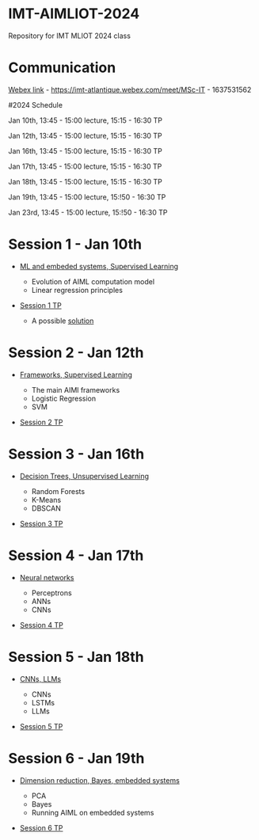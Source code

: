 # IMT-AIMLIOT-2024
Repository for IMT MLIOT 2024 class

# Communication

[Webex link](https://imt-atlantique.webex.com/meet/MSc-IT) -  https://imt-atlantique.webex.com/meet/MSc-IT - 1637531562 


#2024 Schedule

Jan 10th, 13:45 - 15:00 lecture, 15:15 - 16:30 TP

Jan 12th, 13:45 - 15:00 lecture, 15:15 - 16:30 TP

Jan 16th, 13:45 - 15:00 lecture, 15:15 - 16:30 TP

Jan 17th, 13:45 - 15:00 lecture, 15:15 - 16:30 TP 

Jan 18th, 13:45 - 15:00 lecture, 15:15 - 16:30 TP

Jan 19th, 13:45 - 15:00 lecture, 15:!50 - 16:30 TP

Jan 23rd, 13:45 - 15:00 lecture, 15:!50 - 16:30 TP


# Session 1 - Jan 10th

* [ML and embeded systems, Supervised Learning](https://rawcdn.githack.com/jhenry-github/MLIOT-2024-content/6cf74b27e81f94fac800e333abb3db1ab1c0fe1f/slides/MLIOT1/index.html)
  * Evolution of AIML computation model
  * Linear regression principles 
	


* [Session 1 TP](https://github.com/jhenry-github/MLIOT-2024-content/blob/main/TPs/1-Linear%20REgression.md)
  * A possible [solution](https://github.com/jhenry-github/MLIOT-2024-content/blob/main/TPs/1-%20Linear%20Regression%20solved.ipynb)
	

# Session 2 - Jan 12th

* [Frameworks, Supervised Learning](https://rawcdn.githack.com/jhenry-github/MLIOT-2024-content/fc64ea728db70c28beff820b7963ce135df8f33e/slides/MLIOT2/index.html)
  * The main AIMl frameworks
  * Logistic Regression
  * SVM
  
* [Session 2 TP](https://github.com/jhenry-github/MLIOT-2024-content/blob/main/TPs/2%20-%20multivariate%20and%20logistic%20regressions.md)


# Session 3 - Jan 16th

* [Decision Trees, Unsupervised Learning](https://rawcdn.githack.com/jhenry-github/MLIOT-2024-content/fc64ea728db70c28beff820b7963ce135df8f33e/slides/MLIOT3/index.html)
  * Random Forests
  * K-Means
  * DBSCAN
  
* [Session 3 TP](https://github.com/jhenry-github/MLIOT-2024-content/blob/main/TPs/3%20-%20Logistic%20regression%20-%20tensor%20flow.md)


# Session 4 - Jan 17th

* [Neural networks](https://rawcdn.githack.com/jhenry-github/MLIOT-2024-content/52b14cc6e0b5ed642fdf391bad5d3f8037ddf959/slides/MLIOT5/index.html)
  * Perceptrons
  * ANNs
  * CNNs
  
* [Session 4 TP](https://github.com/jhenry-github/MLIOT-2024-content/blob/main/TPs/4-rock_paper_scissor.md)


# Session 5 - Jan 18th

* [CNNs, LLMs](https://rawcdn.githack.com/jhenry-github/MLIOT-2024-content/52b14cc6e0b5ed642fdf391bad5d3f8037ddf959/slides/MLIOT6/index.html)
  * CNNs
  * LSTMs
  * LLMs
  
* [Session 5 TP](https://github.com/jhenry-github/MLIOT-2024-content/blob/main/TPs/6%20-%20Neural%20Network%20Training.md)


# Session 6 - Jan 19th

* [Dimension reduction, Bayes, embedded systems]()
  * PCA
  * Bayes
  * Running AIML on embedded systems
  
* [Session 6 TP](https://github.com/jhenry-github/MLIOT-2024-content/blob/main/TPs/5%20-%20human%20face%20detection%20and%20recognition.md)








